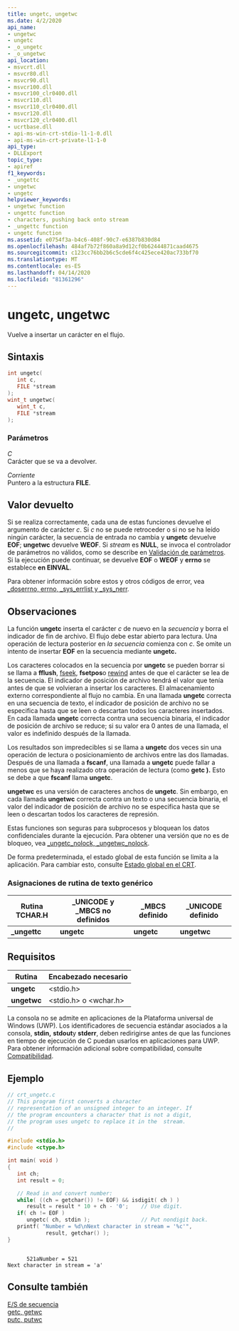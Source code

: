 ```yaml
---
title: ungetc, ungetwc
ms.date: 4/2/2020
api_name:
- ungetwc
- ungetc
- _o_ungetc
- _o_ungetwc
api_location:
- msvcrt.dll
- msvcr80.dll
- msvcr90.dll
- msvcr100.dll
- msvcr100_clr0400.dll
- msvcr110.dll
- msvcr110_clr0400.dll
- msvcr120.dll
- msvcr120_clr0400.dll
- ucrtbase.dll
- api-ms-win-crt-stdio-l1-1-0.dll
- api-ms-win-crt-private-l1-1-0
api_type:
- DLLExport
topic_type:
- apiref
f1_keywords:
- _ungettc
- ungetwc
- ungetc
helpviewer_keywords:
- ungetwc function
- ungettc function
- characters, pushing back onto stream
- _ungettc function
- ungetc function
ms.assetid: e0754f3a-b4c6-408f-90c7-e6387b830d84
ms.openlocfilehash: 484af7b72f860a8a9d12cf0b62444871caad4675
ms.sourcegitcommit: c123cc76bb2b6c5cde6f4c425ece420ac733bf70
ms.translationtype: MT
ms.contentlocale: es-ES
ms.lasthandoff: 04/14/2020
ms.locfileid: "81361296"
---
```

# <a name="ungetc-ungetwc"></a>ungetc, ungetwc

Vuelve a insertar un carácter en el flujo.

## <a name="syntax"></a>Sintaxis

```C
int ungetc(
   int c,
   FILE *stream
);
wint_t ungetwc(
   wint_t c,
   FILE *stream
);
```

### <a name="parameters"></a>Parámetros

*C*<br/>
Carácter que se va a devolver.

*Corriente*<br/>
Puntero a la estructura **FILE**.

## <a name="return-value"></a>Valor devuelto

Si se realiza correctamente, cada una de estas funciones devuelve el argumento de carácter *c*. Si *c* no se puede retroceder o si no se ha leído ningún carácter, la secuencia de entrada no cambia y **ungetc** devuelve **EOF**; **ungetwc** devuelve **WEOF**. Si *stream* es **NULL**, se invoca el controlador de parámetros no válidos, como se describe en [Validación de parámetros](../../c-runtime-library/parameter-validation.md). Si la ejecución puede continuar, se devuelve **EOF** o **WEOF** y **errno** se establece **en EINVAL**.

Para obtener información sobre estos y otros códigos de error, vea [_doserrno, errno, _sys_errlist y _sys_nerr](../../c-runtime-library/errno-doserrno-sys-errlist-and-sys-nerr.md).

## <a name="remarks"></a>Observaciones

La función **ungetc** inserta el carácter *c* de nuevo en la *secuencia* y borra el indicador de fin de archivo. El flujo debe estar abierto para lectura. Una operación de lectura posterior en *la secuencia* comienza con *c*. Se omite un intento de insertar **EOF** en la secuencia mediante **ungetc.**

Los caracteres colocados en la secuencia por **ungetc** se pueden borrar si se llama a **fflush**, [fseek](fseek-fseeki64.md), **fsetpos**o [rewind](rewind.md) antes de que el carácter se lea de la secuencia. El indicador de posición de archivo tendrá el valor que tenía antes de que se volvieran a insertar los caracteres. El almacenamiento externo correspondiente al flujo no cambia. En una llamada **ungetc** correcta en una secuencia de texto, el indicador de posición de archivo no se especifica hasta que se leen o descartan todos los caracteres insertados. En cada llamada **ungetc** correcta contra una secuencia binaria, el indicador de posición de archivo se reduce; si su valor era 0 antes de una llamada, el valor es indefinido después de la llamada.

Los resultados son impredecibles si se llama a **ungetc** dos veces sin una operación de lectura o posicionamiento de archivos entre las dos llamadas. Después de una llamada a **fscanf**, una llamada a **ungetc** puede fallar a menos que se haya realizado otra operación de lectura (como **getc ).** Esto se debe a que **fscanf** llama **ungetc**.

**ungetwc** es una versión de caracteres anchos de **ungetc**. Sin embargo, en cada llamada **ungetwc** correcta contra un texto o una secuencia binaria, el valor del indicador de posición de archivo no se especifica hasta que se leen o descartan todos los caracteres de represión.

Estas funciones son seguras para subprocesos y bloquean los datos confidenciales durante la ejecución. Para obtener una versión que no es de bloqueo, vea [_ungetc_nolock, _ungetwc_nolock](ungetc-nolock-ungetwc-nolock.md).

De forma predeterminada, el estado global de esta función se limita a la aplicación. Para cambiar esto, consulte [Estado global en el CRT](../global-state.md).

### <a name="generic-text-routine-mappings"></a>Asignaciones de rutina de texto genérico

|Rutina TCHAR.H|_UNICODE y _MBCS no definidos|_MBCS definido|_UNICODE definido|
|---------------------|------------------------------------|--------------------|-----------------------|
|**_ungettc**|**ungetc**|**ungetc**|**ungetwc**|

## <a name="requirements"></a>Requisitos

|Rutina|Encabezado necesario|
|-------------|---------------------|
|**ungetc**|\<stdio.h>|
|**ungetwc**|\<stdio.h> o \<wchar.h>|

La consola no se admite en aplicaciones de la Plataforma universal de Windows (UWP). Los identificadores de secuencia estándar asociados a la consola, **stdin,** **stdout**y **stderr**, deben redirigirse antes de que las funciones en tiempo de ejecución de C puedan usarlos en aplicaciones para UWP. Para obtener información adicional sobre compatibilidad, consulte [Compatibilidad](../../c-runtime-library/compatibility.md).

## <a name="example"></a>Ejemplo

```C
// crt_ungetc.c
// This program first converts a character
// representation of an unsigned integer to an integer. If
// the program encounters a character that is not a digit,
// the program uses ungetc to replace it in the  stream.
//

#include <stdio.h>
#include <ctype.h>

int main( void )
{
   int ch;
   int result = 0;

   // Read in and convert number:
   while( ((ch = getchar()) != EOF) && isdigit( ch ) )
      result = result * 10 + ch - '0';    // Use digit.
   if( ch != EOF )
      ungetc( ch, stdin );                // Put nondigit back.
   printf( "Number = %d\nNext character in stream = '%c'",
            result, getchar() );
}
```

```Output

      521aNumber = 521
Next character in stream = 'a'
```

## <a name="see-also"></a>Consulte también

[E/S de secuencia](../../c-runtime-library/stream-i-o.md)<br/>
[getc, getwc](getc-getwc.md)<br/>
[putc, putwc](putc-putwc.md)<br/>
